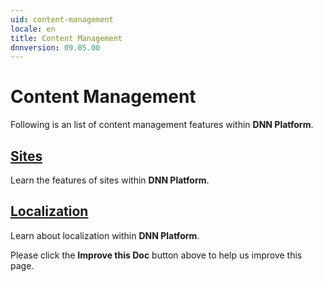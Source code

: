 ```yaml
---
uid: content-management
locale: en
title: Content Management
dnnversion: 09.05.00
---
```


# Content Management
Following is an list of content management features within **DNN Platform**.

## [Sites](xref:sites)
Learn the features of sites within **DNN Platform**.

## [Localization](xref:localization)
Learn about localization within **DNN Platform**.


Please click the **Improve this Doc** button above to help us improve this page.